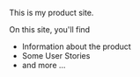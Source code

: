 This is my product site. 

On this site, you'll find
* Information about the product 
* Some User Stories 
* and more ... 